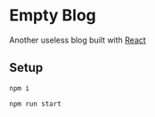 # Empty Blog
Another useless blog built with [React](https://github.com/facebook/react)

## Setup

`npm i`

`npm run start`
